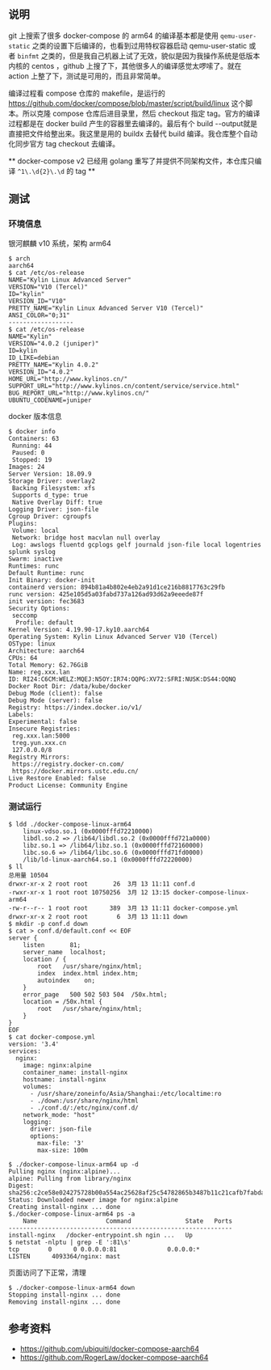 ## 说明

git 上搜索了很多 docker-compose 的 arm64 的编译基本都是使用 `qemu-user-static` 之类的设置下后编译的，也看到过用特权容器启动 qemu-user-static 或者 `binfmt` 之类的，但是我自己机器上试了无效，貌似是因为我操作系统是低版本内核的 centos ，github 上搜了下，其他很多人的编译感觉太啰嗦了。就在 action 上整了下，测试是可用的，而且非常简单。


编译过程看 compose 仓库的 makefile，是运行的 https://github.com/docker/compose/blob/master/script/build/linux 这个脚本。所以克隆 compose 仓库后进目录里，然后 checkout 指定 tag。官方的编译过程都是在 docker build 产生的容器里去编译的。最后有个 build --output就是直接把文件给整出来。我这里是用的 buildx 去替代 build 编译。我仓库整个自动化同步官方 tag checkout 去编译。

** docker-compose v2 已经用 golang 重写了并提供不同架构文件，本仓库只编译 `^1\.\d{2}\.\d` 的 tag **

## 测试 

### 环境信息

银河麒麟 v10 系统，架构 arm64

```
$ arch
aarch64
$ cat /etc/os-release 
NAME="Kylin Linux Advanced Server"
VERSION="V10 (Tercel)"
ID="kylin"
VERSION_ID="V10"
PRETTY_NAME="Kylin Linux Advanced Server V10 (Tercel)"
ANSI_COLOR="0;31"
------------------
$ cat /etc/os-release 
NAME="Kylin"
VERSION="4.0.2 (juniper)"
ID=kylin
ID_LIKE=debian
PRETTY_NAME="Kylin 4.0.2"
VERSION_ID="4.0.2"
HOME_URL="http://www.kylinos.cn/"
SUPPORT_URL="http://www.kylinos.cn/content/service/service.html"
BUG_REPORT_URL="http://www.kylinos.cn/"
UBUNTU_CODENAME=juniper
```

docker 版本信息

```
$ docker info
Containers: 63
 Running: 44
 Paused: 0
 Stopped: 19
Images: 24
Server Version: 18.09.9
Storage Driver: overlay2
 Backing Filesystem: xfs
 Supports d_type: true
 Native Overlay Diff: true
Logging Driver: json-file
Cgroup Driver: cgroupfs
Plugins:
 Volume: local
 Network: bridge host macvlan null overlay
 Log: awslogs fluentd gcplogs gelf journald json-file local logentries splunk syslog
Swarm: inactive
Runtimes: runc
Default Runtime: runc
Init Binary: docker-init
containerd version: 894b81a4b802e4eb2a91d1ce216b8817763c29fb
runc version: 425e105d5a03fabd737a126ad93d62a9eeede87f
init version: fec3683
Security Options:
 seccomp
  Profile: default
Kernel Version: 4.19.90-17.ky10.aarch64
Operating System: Kylin Linux Advanced Server V10 (Tercel)
OSType: linux
Architecture: aarch64
CPUs: 64
Total Memory: 62.76GiB
Name: reg.xxx.lan
ID: RI24:C6CM:WELZ:MQEJ:N5OY:IR74:OQPG:XV72:SFRI:NUSK:DS44:OQNQ
Docker Root Dir: /data/kube/docker
Debug Mode (client): false
Debug Mode (server): false
Registry: https://index.docker.io/v1/
Labels:
Experimental: false
Insecure Registries:
 reg.xxx.lan:5000
 treg.yun.xxx.cn
 127.0.0.0/8
Registry Mirrors:
 https://registry.docker-cn.com/
 https://docker.mirrors.ustc.edu.cn/
Live Restore Enabled: false
Product License: Community Engine
```

### 测试运行

```
$ ldd ./docker-compose-linux-arm64 
	linux-vdso.so.1 (0x0000fffd72210000)
	libdl.so.2 => /lib64/libdl.so.2 (0x0000fffd721a0000)
	libz.so.1 => /lib64/libz.so.1 (0x0000fffd72160000)
	libc.so.6 => /lib64/libc.so.6 (0x0000fffd71fd0000)
	/lib/ld-linux-aarch64.so.1 (0x0000fffd72220000)
$ ll
总用量 10504
drwxr-xr-x 2 root root       26  3月 13 11:11 conf.d
-rwxr-xr-x 1 root root 10750256  3月 12 13:15 docker-compose-linux-arm64
-rw-r--r-- 1 root root      389  3月 13 11:11 docker-compose.yml
drwxr-xr-x 2 root root        6  3月 13 11:11 down
$ mkdir -p conf.d down
$ cat > conf.d/default.conf << EOF
server {
    listen       81;
    server_name  localhost;
    location / {
        root   /usr/share/nginx/html;
        index  index.html index.htm;
        autoindex    on;
    }
    error_page   500 502 503 504  /50x.html;
    location = /50x.html {
        root   /usr/share/nginx/html;
    }
}
EOF
$ cat docker-compose.yml 
version: '3.4'
services:
  nginx:
    image: nginx:alpine
    container_name: install-nginx
    hostname: install-nginx
    volumes:
      - /usr/share/zoneinfo/Asia/Shanghai:/etc/localtime:ro
      - ./down:/usr/share/nginx/html
      - ./conf.d/:/etc/nginx/conf.d/
    network_mode: "host"
    logging:
      driver: json-file
      options:
        max-file: '3'
        max-size: 100m

$ ./docker-compose-linux-arm64 up -d
Pulling nginx (nginx:alpine)...
alpine: Pulling from library/nginx
Digest: sha256:c2ce58e024275728b00a554ac25628af25c54782865b3487b11c21cafb7fabda
Status: Downloaded newer image for nginx:alpine
Creating install-nginx ... done
$./docker-compose-linux-arm64 ps -a
    Name                   Command               State   Ports
--------------------------------------------------------------
install-nginx   /docker-entrypoint.sh ngin ...   Up           
$ netstat -nlptu | grep -E ':81\s'
tcp        0      0 0.0.0.0:81              0.0.0.0:*               LISTEN      4093364/nginx: mast 
```

页面访问了下正常，清理

```
$ ./docker-compose-linux-arm64 down
Stopping install-nginx ... done
Removing install-nginx ... done
```


## 参考资料

- https://github.com/ubiquiti/docker-compose-aarch64
- https://github.com/RogerLaw/docker-compose-aarch64
